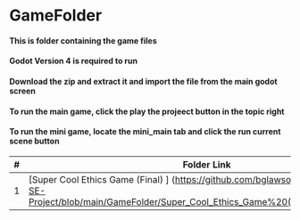 # GameFolder
#### This is folder containing the game files
#### Godot Version 4 is required to run
#### Download the zip and extract it and import the file from the main godot screen
#### To run the main game, click the play the projeect button in the topic right 
#### To run the mini game, locate the mini_main tab and click the run current scene button


|   #   | Folder Link                            | 
| :---: | -------------------------------------- | 
|   1   | [Super Cool Ethics Game (Final) ] (https://github.com/bglawson1001/SpearWorks-SE-Project/blob/main/GameFolder/Super_Cool_Ethics_Game%20(Final%20Version).zip)  | 
